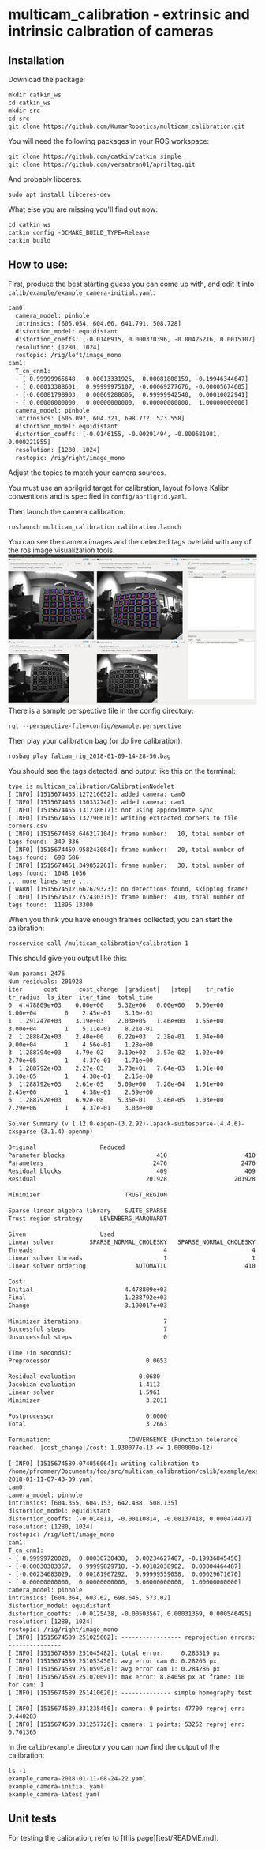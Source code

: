 # multicam_calibration - extrinsic and intrinsic calbration of cameras

## Installation

Download the package:
	
	mkdir catkin_ws
	cd catkin_ws
	mkdir src
	cd src
	git clone https://github.com/KumarRobotics/multicam_calibration.git

You will need the following packages in your ROS workspace:

	git clone https://github.com/catkin/catkin_simple
	git clone https://github.com/versatran01/apriltag.git


And probably libceres:

	sudo apt install libceres-dev


What else you are missing you'll find out now:

	cd catkin_ws
	catkin config -DCMAKE_BUILD_TYPE=Release
	catkin build

## How to use:

First, produce the best starting guess you can come up with,
and edit it into ``calib/example/example_camera-initial.yaml``:

	cam0:
	  camera_model: pinhole
	  intrinsics: [605.054, 604.66, 641.791, 508.728]
	  distortion_model: equidistant
	  distortion_coeffs: [-0.0146915, 0.000370396, -0.00425216, 0.0015107]
	  resolution: [1280, 1024]
	  rostopic: /rig/left/image_mono
	cam1:
	  T_cn_cnm1:
	  - [ 0.99999965648, -0.00013331925,  0.00081808159, -0.19946344647]
	  - [ 0.00013388601,  0.99999975107, -0.00069277676, -0.00005674605]
	  - [-0.00081798903,  0.00069288605,  0.99999942540,  0.00010022941]
	  - [ 0.00000000000,  0.00000000000,  0.00000000000,  1.00000000000]
	  camera_model: pinhole
	  intrinsics: [605.097, 604.321, 698.772, 573.558]
	  distortion_model: equidistant
	  distortion_coeffs: [-0.0146155, -0.00291494, -0.000681981, 0.000221855]
	  resolution: [1280, 1024]
	  rostopic: /rig/right/image_mono

Adjust the topics to match your camera sources.

You must use an aprilgrid target for calibration, layout follows Kalibr conventions and 
is specified in ``config/aprilgrid.yaml``.


Then launch the camera calibration:

	roslaunch multicam_calibration calibration.launch
	
You can see the camera images and the detected tags overlaid with any of the ros
image visualization tools.
![Example Calibration Session](images/example_gui.jpg)
There is a sample perspective file in the config directory:

	rqt --perspective-file=config/example.perspective

Then play your calibration bag (or do live calibration):

	rosbag play falcam_rig_2018-01-09-14-28-56.bag

You should see the tags detected, and output like this on the terminal:

	type is multicam_calibration/CalibrationNodelet
	[ INFO] [1515674455.127216052]: added camera: cam0
	[ INFO] [1515674455.130332740]: added camera: cam1
	[ INFO] [1515674455.131238617]: not using approximate sync
	[ INFO] [1515674455.132790610]: writing extracted corners to file corners.csv
	[ INFO] [1515674458.646217104]: frame number:   10, total number of tags found:  349 336
	[ INFO] [1515674459.958243084]: frame number:   20, total number of tags found:  698 686
	[ INFO] [1515674461.349852261]: frame number:   30, total number of tags found:  1048 1036
	... more lines here ....
	[ WARN] [1515674512.667679323]: no detections found, skipping frame!
	[ INFO] [1515674512.757430315]: frame number:  410, total number of tags found:  11896 13300

When you think you have enough frames collected, you can start the calibration:

	rosservice call /multicam_calibration/calibration 1
	
This should give you output like this:

	Num params: 2476
	Num residuals: 201928
	iter      cost      cost_change  |gradient|   |step|    tr_ratio  tr_radius  ls_iter  iter_time  total_time
	0  4.478809e+03    0.00e+00    5.32e+06   0.00e+00   0.00e+00  1.00e+04        0    2.45e-01    3.10e-01
	1  1.291247e+03    3.19e+03    2.03e+05   1.46e+00   1.55e+00  3.00e+04        1    5.11e-01    8.21e-01
	2  1.288842e+03    2.40e+00    6.22e+03   2.38e-01   1.04e+00  9.00e+04        1    4.56e-01    1.28e+00
	3  1.288794e+03    4.79e-02    3.19e+02   3.57e-02   1.02e+00  2.70e+05        1    4.37e-01    1.71e+00
	4  1.288792e+03    2.27e-03    3.73e+01   7.64e-03   1.01e+00  8.10e+05        1    4.38e-01    2.15e+00
	5  1.288792e+03    2.61e-05    5.09e+00   7.20e-04   1.01e+00  2.43e+06        1    4.38e-01    2.59e+00
	6  1.288792e+03    6.92e-08    5.35e-01   3.46e-05   1.03e+00  7.29e+06        1    4.37e-01    3.03e+00

	Solver Summary (v 1.12.0-eigen-(3.2.92)-lapack-suitesparse-(4.4.6)-cxsparse-(3.1.4)-openmp)

	Original                  Reduced
	Parameter blocks                          410                      410
	Parameters                               2476                     2476
	Residual blocks                           409                      409
	Residual                               201928                   201928

	Minimizer                        TRUST_REGION

	Sparse linear algebra library    SUITE_SPARSE
	Trust region strategy     LEVENBERG_MARQUARDT
	
	Given                     Used
	Linear solver          SPARSE_NORMAL_CHOLESKY   SPARSE_NORMAL_CHOLESKY
	Threads                                     4                        4
	Linear solver threads                       1                        1
	Linear solver ordering              AUTOMATIC                      410
	
	Cost:
	Initial                          4.478809e+03
	Final                            1.288792e+03
	Change                           3.190017e+03
	
	Minimizer iterations                        7
	Successful steps                            7
	Unsuccessful steps                          0
	
	Time (in seconds):
	Preprocessor                           0.0653
	
	Residual evaluation                  0.0680
	Jacobian evaluation                  1.4113
	Linear solver                        1.5961
	Minimizer                              3.2011
	
	Postprocessor                          0.0000
	Total                                  3.2663
	
	Termination:                      CONVERGENCE (Function tolerance reached. |cost_change|/cost: 1.930077e-13 <= 1.000000e-12)
	
	[ INFO] [1515674589.074056064]: writing calibration to /home/pfrommer/Documents/foo/src/multicam_calibration/calib/example/example_camera-2018-01-11-07-43-09.yaml
	cam0:
	camera_model: pinhole
	intrinsics: [604.355, 604.153, 642.488, 508.135]
	distortion_model: equidistant
	distortion_coeffs: [-0.014811, -0.00110814, -0.00137418, 0.000474477]
	resolution: [1280, 1024]
	rostopic: /rig/left/image_mono
	cam1:
	T_cn_cnm1:
	- [ 0.99999720028,  0.00030730438,  0.00234627487, -0.19936845450]
	- [-0.00030303357,  0.99999829718, -0.00182038902,  0.00004464487]
	- [-0.00234683029,  0.00181967292,  0.99999559058,  0.00029671670]
	- [ 0.00000000000,  0.00000000000,  0.00000000000,  1.00000000000]
	camera_model: pinhole
	intrinsics: [604.364, 603.62, 698.645, 573.02]
	distortion_model: equidistant
	distortion_coeffs: [-0.0125438, -0.00503567, 0.00031359, 0.000546495]
	resolution: [1280, 1024]
	rostopic: /rig/right/image_mono
	[ INFO] [1515674589.251025662]: ----------------- reprojection errors: ---------------
	[ INFO] [1515674589.251045482]: total error:     0.283519 px
	[ INFO] [1515674589.251053450]: avg error cam 0: 0.28266 px
	[ INFO] [1515674589.251059520]: avg error cam 1: 0.284286 px
	[ INFO] [1515674589.251070091]: max error: 8.84058 px at frame: 110 for cam: 1
	[ INFO] [1515674589.251410620]: -------------- simple homography test ---------
	[ INFO] [1515674589.331235450]: camera: 0 points: 47700 reproj err: 0.440283
	[ INFO] [1515674589.331257726]: camera: 1 points: 53252 reproj err: 0.761365

In the ``calib/example`` directory you can now find the output of the calibration:

	ls -1
	example_camera-2018-01-11-08-24-22.yaml
	example_camera-initial.yaml
	example_camera-latest.yaml

## Unit tests

For testing the calibration, refer to [this page][test/README.md].
